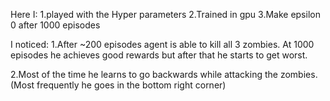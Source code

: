 Here I:
1.played with the Hyper parameters
2.Trained in gpu
3.Make epsilon 0 after 1000 episodes

I noticed: 
1.After ~200 episodes agent is able to kill all 3 zombies.
At 1000 episodes he achieves good rewards but
after that he starts to get worst.

2.Most of the time he learns to go backwards while attacking the zombies.
(Most frequently he goes in the bottom right corner)